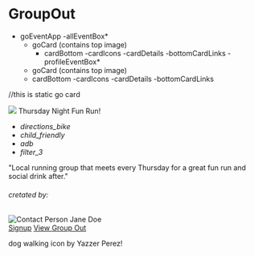 # GroupOut
- goEventApp
 -allEventBox*
     - goCard (contains top image)
        - cardBottom
            -cardIcons
            -cardDetails
            -bottomCardLinks
 -profileEventBox*
  - goCard (contains top image)
   - cardBottom
     -cardIcons
     -cardDetails
     -bottomCardLinks

//this is static go card     
<div class="col s12 l4">
               <div class="card hoverable">
                 <div class="card-image">
                   <img src="../img/running.jpg">
                   <span class="card-title">Thursday Night Fun Run!</span>
                 </div>
                 <div class="card-content valign">
                 <div>
                   <div class="valign-wrapper" >
                   <ul class="valign-wrapper">
                    <li>
                   <i class="material-icons left-align">directions_bike</i>
                   </li>
                   <li>
                   <i class="material-icons left-align">child_friendly</i>
                   </li>
                   <li>
                   <i class="material-icons left-align">adb</i>
                   </li>
                   <li>
                   <i class="material-icons left-align">filter_3</i>
                   </li>
                  </ul>
                  </div>
                  </div>
                   <p>"Local running group that meets every Thursday for a great fun run and social drink after."</p>
                 <div>
                 </div>
                 <h6>cretated by:</h6>
                 <div class="chip">
                  <img src="images/yuna.jpg" alt="Contact Person">
                    Jane Doe
                  </div>
                 </div>
                 <div class="card-action">
                   <a href="#">Signup</a>
                   <a href="#">View Group Out</a>
                 </div>
               </div>

dog walking icon by Yazzer Perez!